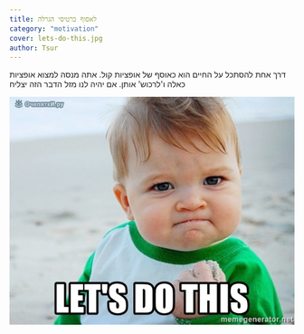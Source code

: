 ```yaml
---
title: לאסוף כרטיסי הגרלה
category: "motivation"
cover: lets-do-this.jpg
author: Tsur
---
```


דרך אחת להסתכל על החיים הוא כאוסף של אופציות קול.
אתה מנסה למצוא אופציות כאלה ו'לרכוש' אותן.
אם יהיה לנו מזל הדבר הזה יצליח

![unsplash.com](./lets-do-this.jpg)
